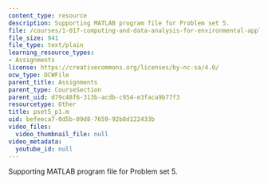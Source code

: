 ```yaml
---
content_type: resource
description: Supporting MATLAB program file for Problem set 5.
file: /courses/1-017-computing-and-data-analysis-for-environmental-applications-fall-2003/befeeca70d5b09d8765992b8d122433b_pset5_p1.m
file_size: 941
file_type: text/plain
learning_resource_types:
- Assignments
license: https://creativecommons.org/licenses/by-nc-sa/4.0/
ocw_type: OCWFile
parent_title: Assignments
parent_type: CourseSection
parent_uid: d79c48f6-313b-acdb-c954-e3faca9b77f3
resourcetype: Other
title: pset5_p1.m
uid: befeeca7-0d5b-09d8-7659-92b8d122433b
video_files:
  video_thumbnail_file: null
video_metadata:
  youtube_id: null
---
```

Supporting MATLAB program file for Problem set 5.